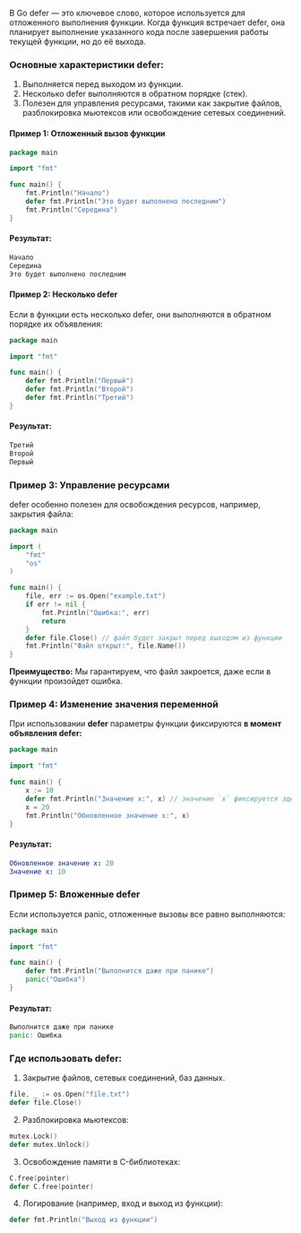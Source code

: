 В Go defer — это ключевое слово, которое используется для отложенного выполнения функции. Когда функция встречает defer, она планирует выполнение указанного кода после завершения работы текущей функции, но до её выхода.

### Основные характеристики defer:
1. Выполняется перед выходом из функции.
2. Несколько defer выполняются в обратном порядке (стек).
3. Полезен для управления ресурсами, такими как закрытие файлов, разблокировка мьютексов или освобождение сетевых соединений.

#### Пример 1: Отложенный вызов функции
```go
package main

import "fmt"

func main() {
    fmt.Println("Начало")
    defer fmt.Println("Это будет выполнено последним")
    fmt.Println("Середина")
}
```
#### Результат:
```go
Начало
Середина
Это будет выполнено последним
```

#### Пример 2: Несколько defer

Если в функции есть несколько defer, они выполняются в обратном порядке их объявления:

```go
package main

import "fmt"

func main() {
    defer fmt.Println("Первый")
    defer fmt.Println("Второй")
    defer fmt.Println("Третий")
}
```
#### Результат:
```go
Третий
Второй
Первый
```

### Пример 3: Управление ресурсами
defer особенно полезен для освобождения ресурсов, например, закрытия файла:

```go
package main

import (
    "fmt"
    "os"
)

func main() {
    file, err := os.Open("example.txt")
    if err != nil {
        fmt.Println("Ошибка:", err)
        return
    }
    defer file.Close() // файл будет закрыт перед выходом из функции
    fmt.Println("Файл открыт:", file.Name())
}
```
**Преимущество:** Мы гарантируем, что файл закроется, даже если в функции произойдет ошибка.

### Пример 4: Изменение значения переменной
При использовании **defer** параметры функции фиксируются **в момент объявления defer:**

```go
package main

import "fmt"

func main() {
    x := 10
    defer fmt.Println("Значение x:", x) // значение `x` фиксируется здесь
    x = 20
    fmt.Println("Обновленное значение x:", x)
}
```
#### Результат:
```yaml
Обновленное значение x: 20
Значение x: 10
```

### Пример 5: Вложенные defer
Если используется panic, отложенные вызовы все равно выполняются:

```go
package main

import "fmt"

func main() {
    defer fmt.Println("Выполнится даже при панике")
    panic("Ошибка")
}
```
#### Результат:
```go
Выполнится даже при панике
panic: Ошибка
```

### Где использовать defer:
1. Закрытие файлов, сетевых соединений, баз данных.
```go
file, _ := os.Open("file.txt")
defer file.Close()
```
2. Разблокировка мьютексов:
```go
mutex.Lock()
defer mutex.Unlock()
```
3. Освобождение памяти в C-библиотеках:
```go
C.free(pointer)
defer C.free(pointer)
```
4. Логирование (например, вход и выход из функции):
```go
defer fmt.Println("Выход из функции")
```